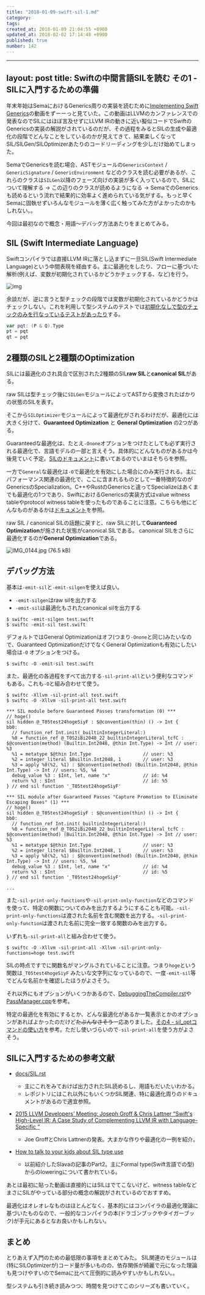 ```yaml
---
title: "2018-01-09-swift-sil-1.md"
category: 
tags: 
created_at: 2018-01-09 21:04:55 +0900
updated_at: 2018-02-02 17:14:48 +0900
published: true
number: 142
---
```


---
layout: post
title:   Swiftの中間言語SILを読む その1 - SILに入門するための準備
---


年末年始はSemaにおけるGenerics周りの実装を読むために[Implementing Swift Generics](https://www.youtube.com/watch?v=ctS8FzqcRug)の動画をずーーっと見ていた。この動画はLLVMのカンファレンスでの発表なのでSILにはほぼ言及せずにLLVM IRの動きに近い擬似コードでSwiftのGenericsの実装の解説がされているのだが、その過程をみるとSILの生成や最適化の段階でどんなことをしているのかが見えてきて、結果楽しくなってSIL/SILGen/SILOptimizerあたりのコードリーディングを少しだけ始めてしまった。

SemaでGenericsを読む場合、ASTモジュールの`GenericsContext` / `GenericSignature` / `GenericEnvironment` などのクラスを読む必要があるが、これらのクラスは`SILGen`以降のフェーズ向けの実装が多く入っているので、SILについて理解する → この辺りのクラスが読めるようになる → SemaでのGenericsも読めるという流れで結果的に効率よく進められている気がする。もっと早くSemaに固執せずいろんなモジュールを薄く広く触ってみた方がよかったのかもしれない。。

今回は最初なので概念・用語〜デバッグ方法あたりをまとめてみる。

## SIL (Swift Intermediate Language)

Swiftコンパイラでは直接LLVM IRに落とし込まずに一旦SIL(Swift Intermediate Language)という中間表現を経由する。主に最適化をしたり、フローに基づいた解析(例えば、変数が初期化されているかどうかチェックする、など)を行う。

![img](https://img.esa.io/uploads/production/attachments/2245/2018/01/09/2884/e590ac50-7846-4bad-b81a-31ce42287da5.png)

余談だが、逆に言うと型チェックの段階では変数が初期化されているかどうかはチェックしない。これを利用して型システムのテストでは[初期化なしで型のチェックのみを行なっているテストがあったり](https://github.com/apple/swift/blob/master/test/Constraints/existential_metatypes.swift#L19-L21)する。

```swift
var pqt: (P & Q).Type
pt = pqt
qt = pqt
```


## 2種類のSILと2種類のOptimization

SILには最適化のされ具合で区別された2種類のSIL**raw SIL**と**canonical SIL**がある。

raw SILは型チェック後に`SILGen`モジュールによってASTから変換されたばかりの状態のSILを表す。

そこから`SILOptimizer`モジュールによって最適化がされるわけだが、最適化には大きく分けて、**Guaranteed Optimization** と **General Optimization** の2つがある。

Guaranteedな最適化は、たとえ`-Onone`オプションをつけたとしても必ず実行される最適化で、言語モデルの一部と言えそう。具体的にどんなものがあるかは今後見ていく予定。[SILのドキュメント](https://github.com/apple/swift/blob/master/docs/SIL.rst#guaranteed-optimization-and-diagnostic-passes)に書いてあるのでいまはそちらを参照。

一方で`General`な最適化は`-O`で最適化を有効にした場合にのみ実行される。主にパフォーマンス関連の最適化で、ここに含まれるものとして一番特徴的なのがGenericsのSpecialization。C++やRustのGenericsと違ってSpecializeはあくまでも最適化の1つであり、SwiftにおけるGenericsの実装方式はvalue witness tableやprotocol witness tableを使ったものであることに注意。こちらも他にどんなものがあるかは[ドキュメント](https://github.com/apple/swift/blob/master/docs/SIL.rst#general-optimization-passes)を参照。

raw SIL / canonical SILの話題に戻すと、raw SILに対して**Guaranteed Optimization**が施された状態がcanonical SILである。
canonical SILをさらに最適化するのが**General Optimization**である。


![IMG_0144.jpg (76.5 kB)](https://img.esa.io/uploads/production/attachments/2245/2018/01/09/2884/dc6cb0f9-c2f8-4f72-9515-3262890590f5.jpg)


## デバッグ方法

基本は`-emit-sil`と`-emit-silgen`を使えば良い。

+ `-emit-silgen`はraw silを出力する
+ `-emit-sil`は最適化もされたcanonical silを出力する

```
$ swiftc -emit-silgen test.swift
$ swiftc -emit-sil test.swift
```

デフォルトではGeneral Optimizationはオフ(つまり`-Onone`と同じ)みたいなので、Guaranteed OptimizationだけでなくGeneral Optimizationも有効にしたい場合は`-O` オプションをつける。

```
$ swiftc -O -emit-sil test.swift
```


また、最適化の各過程をすべて出力する`-sil-print-all`という便利なコマンドもある。これも`-O`と組み合わせて使う。

```
$ swiftc -Xllvm -sil-print-all test.swift
$ swiftc -O -Xllvm -sil-print-all test.swift
```

```
*** SIL module before Guaranteed Passes transformation (0) ***
// hoge()
sil hidden @_T05test24hogeSiyF : $@convention(thin) () -> Int {
bb0:
  // function_ref Int.init(_builtinIntegerLiteral:)
  %0 = function_ref @_T0S2iBi2048_22_builtinIntegerLiteral_tcfC : $@convention(method) (Builtin.Int2048, @thin Int.Type) -> Int // user: %3
  %1 = metatype $@thin Int.Type                   // user: %3
  %2 = integer_literal $Builtin.Int2048, 1        // user: %3
  %3 = apply %0(%2, %1) : $@convention(method) (Builtin.Int2048, @thin Int.Type) -> Int // users: %5, %4
  debug_value %3 : $Int, let, name "x"            // id: %4
  return %3 : $Int                                // id: %5
} // end sil function '_T05test24hogeSiyF'

*** SIL module after Guaranteed Passes "Capture Promotion to Eliminate Escaping Boxes" (1) ***
// hoge()
sil hidden @_T05test24hogeSiyF : $@convention(thin) () -> Int {
bb0:
  // function_ref Int.init(_builtinIntegerLiteral:)
  %0 = function_ref @_T0S2iBi2048_22_builtinIntegerLiteral_tcfC : $@convention(method) (Builtin.Int2048, @thin Int.Type) -> Int // user: %3
  %1 = metatype $@thin Int.Type                   // user: %3
  %2 = integer_literal $Builtin.Int2048, 1        // user: %3
  %3 = apply %0(%2, %1) : $@convention(method) (Builtin.Int2048, @thin Int.Type) -> Int // users: %5, %4
  debug_value %3 : $Int, let, name "x"            // id: %4
  return %3 : $Int                                // id: %5
} // end sil function '_T05test24hogeSiyF'

... 
```


また`-sil-print-only-functions`や`-sil-print-only-function`などのコマンドを使って、特定の関数についてのみを出力するようにすることも可能。`-sil-print-only-functions`は渡された名前を含む関数を出力する。`-sil-print-only-function`は渡された名前に完全一致する関数のみを出力する。

いずれも`-sil-print-all`と組み合わせて使う。

```
$ swiftc -O -Xllvm -sil-print-all -Xllvm -sil-print-only-functions=hoge test.swift
```

SILの時点ですでに関数名がマングルされていることに注意。つまり`hoge`という関数は`_T05test4hogeSiyF` みたいな文字列になっているので、一度`-emit-sil`等でどんな名前かを確認したほうがよさそう。

それ以外にもオプションがいくつかあるので、[DebuggingTheCompiler.rst](https://github.com/apple/swift/blob/master/docs/DebuggingTheCompiler.rst)や[PassManager.cpp](https://github.com/apple/swift/blob/master/lib/SILOptimizer/PassManager/PassManager.cpp)を参考。

特定の最適化を有効にするとか、どんな最適化があるか一覧表示とかのオプションがあればよかったのだけど~~たぶんなさそう~~一応ありました。[その4 - sil_optコマンドの使い方](https://blog.waft.me/2018/02/02/swift-sil-4/)を参考。ただし使いづらいので`-sil-print-all`を使う方がよさそう。

## SILに入門するための参考文献

+ [docs/SIL.rst](https://github.com/apple/swift/blob/master/docs/SIL.rst)
	+ 主にこれをみておけば出力されたSIL読めるし、用語もだいたいわかる。
	+ レポジトリにはこれ以外にもいくつかSIL関連、特に最適化周りのドキュメントがあるので適宜参照。
	
+ [2015 LLVM Developers’ Meeting: Joseph Groff & Chris Lattner “Swift's High-Level IR: A Case Study of Complementing LLVM IR with Language-Specific “](https://www.youtube.com/watch?v=Ntj8ab-5cvE)
	+ Joe GroffとChris Lattnerの発表。大まかな作りや最適化の一例を紹介。
	
+ [How to talk to your kids about SIL type use](https://medium.com/@slavapestov/how-to-talk-to-your-kids-about-sil-type-use-6b45f7595f43) 
	+ 以前紹介したSlavaの記事のPart2。主にFormal type(Swift言語での型)からのloweringについて書かれている。


あとは最初に貼った動画は直接的にはSILはでてこないけど、witness tableなどまさにSILがやっている部分の概念の解説がされているのでおすすめ。

最適化はオレオレなものはほとんどなく、基本的にはコンパイラの最適化理論に基づいたものなので、一般的なコンパイラの本(ドラゴンブックやタイガーブック)が手元にあるとなお良いかもしれない。

## まとめ

とりあえず入門のための最低限の事項をまとめてみた。
SIL関連のモジュールは(特にSILOptimizerが)コード量が多いものの、依存関係が綺麗で元になった理論も見つけやすいのでSemaに比べて圧倒的に読みやすいかもしれない。。

型システムも引き続き読みつつ、時間を見つけてこのシリーズも書いていく。
